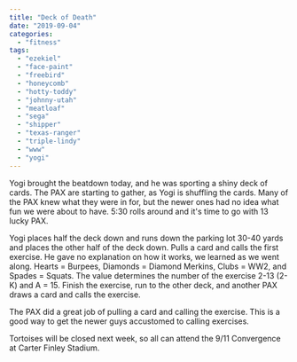 ```yaml
---
title: "Deck of Death"
date: "2019-09-04"
categories: 
  - "fitness"
tags: 
  - "ezekiel"
  - "face-paint"
  - "freebird"
  - "honeycomb"
  - "hotty-toddy"
  - "johnny-utah"
  - "meatloaf"
  - "sega"
  - "shipper"
  - "texas-ranger"
  - "triple-lindy"
  - "www"
  - "yogi"
---
```


Yogi brought the beatdown today, and he was sporting a shiny deck of cards. The PAX are starting to gather, as Yogi is shuffling the cards. Many of the PAX knew what they were in for, but the newer ones had no idea what fun we were about to have. 5:30 rolls around and it's time to go with 13 lucky PAX.

Yogi places half the deck down and runs down the parking lot 30-40 yards and places the other half of the deck down. Pulls a card and calls the first exercise. He gave no explanation on how it works, we learned as we went along. Hearts = Burpees, Diamonds = Diamond Merkins, Clubs = WW2, and Spades = Squats. The value determines the number of the exercise 2-13 (2-K) and A = 15. Finish the exercise, run to the other deck, and another PAX draws a card and calls the exercise.

The PAX did a great job of pulling a card and calling the exercise. This is a good way to get the newer guys accustomed to calling exercises.

Tortoises will be closed next week, so all can attend the 9/11 Convergence at Carter Finley Stadium.
